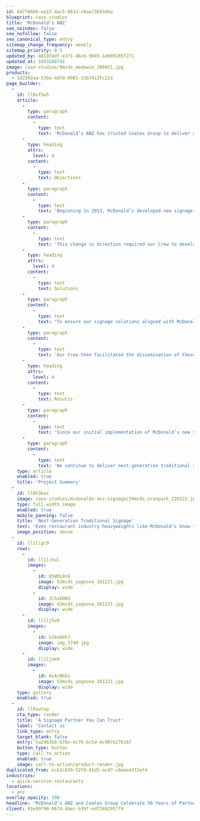```yaml
---
id: 647766b6-ea13-4ac5-861d-c6aa73b93d4a
blueprint: case_studies
title: 'McDonald’s ANZ'
seo_noindex: false
seo_nofollow: false
seo_canonical_type: entry
sitemap_change_frequency: weekly
sitemap_priority: 0.5
updated_by: 481974df-e3f1-46c6-9945-1e609185f271
updated_at: 1693208741
image: case-studies/9mcds_medowie_300921.jpg
products:
  - 1d2592aa-536e-4dfd-8901-23b7413fc22a
page_builder:
  -
    id: ll0uf5w5
    article:
      -
        type: paragraph
        content:
          -
            type: text
            text: 'McDonald’s ANZ has trusted Coates Group to deliver a steady supply of traditional signage and menu board systems to its restaurant storefronts for over 50 years.'
      -
        type: heading
        attrs:
          level: 4
        content:
          -
            type: text
            text: Objectives
      -
        type: paragraph
        content:
          -
            type: text
            text: 'Beginning in 2013, McDonald’s developed new signage guidelines that would more clearly communicate their visual identity at new and existing restaurants and feature innovative menu displays at their point-of-purchase touchpoints.'
      -
        type: paragraph
        content:
          -
            type: text
            text: 'This change in direction required our Crew to develop entirely new signage packages that would meet McDonald’s updated standards, whilst also ensuring that the fast food giant continued to receive quality products and experiences at all stages of the signage implementation process.'
      -
        type: heading
        attrs:
          level: 4
        content:
          -
            type: text
            text: Solutions
      -
        type: paragraph
        content:
          -
            type: text
            text: "To ensure our signage solutions aligned with McDonald’s guidelines, our team worked closely with the company’s stakeholders to understand the changes that needed to be made and how they should be implemented across the restaurants.\_"
      -
        type: paragraph
        content:
          -
            type: text
            text: 'Our Crew then facilitated the dissemination of these changes at all levels, including design, project management, manufacturing, and installation functions.'
      -
        type: heading
        attrs:
          level: 4
        content:
          -
            type: text
            text: Results
      -
        type: paragraph
        content:
          -
            type: text
            text: 'Since our initial implementation of McDonald’s new signage package, we have deployed next-generation building signage products in +250 restaurants, pylon signs in +300 restaurants, and drive thru signage products in +500 locations.'
      -
        type: paragraph
        content:
          -
            type: text
            text: 'We continue to deliver next-generation traditional signage solutions to McDonald’s ANZ locations and look forward to carrying this partnership forward in the decades to come.'
    type: article
    enabled: true
    title: 'Project Summary'
  -
    id: ll0h3bac
    image: case-studies/mcdonalds-anz-signage/24mcds_oranpark_220322.jpg
    type: full_width_image
    enabled: true
    mobile_panning: false
    title: 'Next-Generation Traditional Signage'
    text: 'Even restaurant industry heavyweights like McDonald’s know that innovation is critical when it comes to keeping pace with today’s modern consumers. They continue to invest in updated signage solutions, and we can help you do the same.'
    image_position: above
  -
    id: ll1ligc9
    rows:
      -
        id: ll1lihul
        images:
          -
            id: QSWOL8n6
            image: 52mcds_yagoona_161221.jpg
            display: wide
          -
            id: JC5xEOB5
            image: 42mcds_yagoona_161221.jpg
            display: wide
      -
        id: ll1lj5o0
        images:
          -
            id: k26vbdt7
            image: img_5740.jpg
            display: wide
      -
        id: ll1ljom9
        images:
          -
            id: HiAcNGXs
            image: 53mcds_yagoona_161221.jpg
            display: wide
    type: gallery
    enabled: true
  -
    id: ll0swtop
    cta_type: render
    title: 'A Signage Partner You Can Trust'
    label: 'Contact us'
    link_type: entry
    target_blank: false
    entry: 5a24b3b6-b78e-4c76-bc5d-4c907e27b167
    button_type: button
    type: call_to_action
    enabled: true
    image: call-to-action/product-render.jpg
duplicated_from: ec62c839-52f8-41d5-ac47-c8aee43f2ef4
industries:
  - quick-service-restaurants
locations:
  - anz
overlay_opacity: 100
headline: 'McDonald’s ANZ and Coates Group Celebrate 50 Years of Partnership'
client: 91e99798-6674-4dec-b39f-edf3482957f9
---
```

